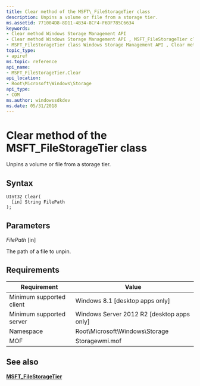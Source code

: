 ```yaml
---
title: Clear method of the MSFT\_FileStorageTier class
description: Unpins a volume or file from a storage tier.
ms.assetid: 771004D8-8D11-4B34-8CF4-F6DF785C6634
keywords:
- Clear method Windows Storage Management API
- Clear method Windows Storage Management API , MSFT_FileStorageTier class
- MSFT_FileStorageTier class Windows Storage Management API , Clear method
topic_type:
- apiref
ms.topic: reference
api_name:
- MSFT_FileStorageTier.Clear
api_location:
- Root\Microsoft\Windows\Storage
api_type:
- COM
ms.author: windowssdkdev
ms.date: 05/31/2018
---
```


# Clear method of the MSFT\_FileStorageTier class

Unpins a volume or file from a storage tier.

## Syntax


```mof
UInt32 Clear(
  [in] String FilePath
);
```



## Parameters

 

*FilePath* \[in\]
 

The path of a file to unpin.

 

## Requirements



| Requirement | Value |
|-------------------------------------|-------------------------------------------------------------------------------------------|
| Minimum supported client | Windows 8.1 \[desktop apps only\]                                              |
| Minimum supported server | Windows Server 2012 R2 \[desktop apps only\]                                   |
| Namespace                | Root\\Microsoft\\Windows\\Storage                                              |
| MOF                      |  Storagewmi.mof  |



## See also

 

[**MSFT\_FileStorageTier**](msft-filestoragetier.md)
 

 

 





